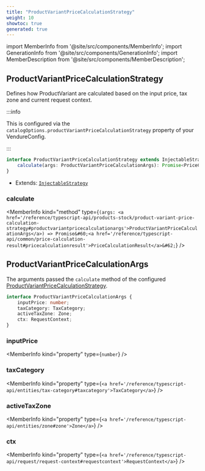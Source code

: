 ```yaml
---
title: "ProductVariantPriceCalculationStrategy"
weight: 10
showtoc: true
generated: true
---
```

<!-- This file was generated from the Vendure source. Do not modify. Instead, re-run the "docs:build" script -->
import MemberInfo from '@site/src/components/MemberInfo';
import GenerationInfo from '@site/src/components/GenerationInfo';
import MemberDescription from '@site/src/components/MemberDescription';


## ProductVariantPriceCalculationStrategy

<GenerationInfo sourceFile="packages/core/src/config/catalog/product-variant-price-calculation-strategy.ts" sourceLine="21" packageName="@vendure/core" />

Defines how ProductVariant are calculated based on the input price, tax zone and current request context.

:::info

This is configured via the `catalogOptions.productVariantPriceCalculationStrategy` property of
your VendureConfig.

:::

```ts title="Signature"
interface ProductVariantPriceCalculationStrategy extends InjectableStrategy {
    calculate(args: ProductVariantPriceCalculationArgs): Promise<PriceCalculationResult>;
}
```
* Extends: <code><a href='/reference/typescript-api/common/injectable-strategy#injectablestrategy'>InjectableStrategy</a></code>



<div className="members-wrapper">

### calculate

<MemberInfo kind="method" type={`(args: <a href='/reference/typescript-api/products-stock/product-variant-price-calculation-strategy#productvariantpricecalculationargs'>ProductVariantPriceCalculationArgs</a>) => Promise&#60;<a href='/reference/typescript-api/common/price-calculation-result#pricecalculationresult'>PriceCalculationResult</a>&#62;`}   />




</div>


## ProductVariantPriceCalculationArgs

<GenerationInfo sourceFile="packages/core/src/config/catalog/product-variant-price-calculation-strategy.ts" sourceLine="32" packageName="@vendure/core" />

The arguments passed the `calculate` method of the configured <a href='/reference/typescript-api/products-stock/product-variant-price-calculation-strategy#productvariantpricecalculationstrategy'>ProductVariantPriceCalculationStrategy</a>.

```ts title="Signature"
interface ProductVariantPriceCalculationArgs {
    inputPrice: number;
    taxCategory: TaxCategory;
    activeTaxZone: Zone;
    ctx: RequestContext;
}
```

<div className="members-wrapper">

### inputPrice

<MemberInfo kind="property" type={`number`}   />


### taxCategory

<MemberInfo kind="property" type={`<a href='/reference/typescript-api/entities/tax-category#taxcategory'>TaxCategory</a>`}   />


### activeTaxZone

<MemberInfo kind="property" type={`<a href='/reference/typescript-api/entities/zone#zone'>Zone</a>`}   />


### ctx

<MemberInfo kind="property" type={`<a href='/reference/typescript-api/request/request-context#requestcontext'>RequestContext</a>`}   />




</div>
